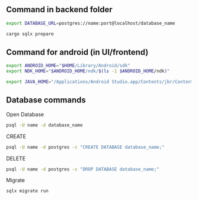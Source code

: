 ## Command in backend folder

```sh
export DATABASE_URL=postgres://name:port@localhost/database_name
```
```sh
cargo sqlx prepare
```

## Command for android (in UI/frontend)

```sh
export ANDROID_HOME="$HOME/Library/Android/sdk"
export NDK_HOME="$ANDROID_HOME/ndk/$(ls -1 $ANDROID_HOME/ndk)"
```
```sh
export JAVA_HOME="/Applications/Android Studio.app/Contents/jbr/Contents/Home"
```


## Database commands
Open Database
```sh
psql -U name -d database_name
```

CREATE

```sh
psql -U name -d postgres -c "CREATE DATABASE database_name;"
```

DELETE

```sh
psql -U name -d postgres -c "DROP DATABASE database_name;"
```

Migrate

```sh 
sqlx migrate run
